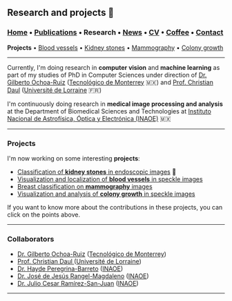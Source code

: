 ## Research and projects 📓
###  [Home](/index) • [Publications](/publications) • Research • [News](/news) • [CV](/brief_cv) • [Coffee](/coffee) • [Contact](/contact)
**Projects** • [Blood vessels](/bloodvessels) • [Kidney stones](/kidneystones) • [Mammography](/mammography) • [Colony growth](/colonygrowth)

--- 

Currently, I'm doing research in **computer vision** and **machine learning**  as part of my studies of PhD in Computer Sciences under direction of 
<a href="https://scholar.google.com/citations?user=DDtiliwAAAAJ&hl=en" target="_blank">Dr. Gilberto Ochoa-Ruiz</a> (<a href="https://tec.mx/es" target="_blank">Tecnológico de Monterrey</a> 🇲🇽) and <a href="https://scholar.google.es/citations?user=XPH6u74AAAAJ&hl=es&authuser=1" target="_blank">Prof. Christian Daul</a> (<a href="https://welcome.univ-lorraine.fr/en/" target="_blank">Université de Lorraine</a> 🇫🇷)

I'm continuously doing research in **medical image processing and analysis** at the Department of Biomedical Sciences and Technologies at <a href="https://www.inaoep.mx" target="_blank">Instituto Nacional de Astrofísica, Óptica y Electrónica (INAOE)</a> 🇲🇽


  
---
  
### Projects


I'm now working on some interesting **projects**:
*  [Classification of **kidney stones** in endoscopic images](/kidneystones) 📌
*  [Visualization and localization of **blood vessels** in speckle images](/bloodvessels)
*  [Breast classification on **mammography** images](/mammography)
*  [Visualization and analysis of **colony growth** in speckle images](/colonygrowth)

If you want to know more about the contributions in these projects, you can click on the points above.

---

### Collaborators

* <a href="https://scholar.google.com/citations?user=DDtiliwAAAAJ&hl=en" target="_blank">Dr. Gilberto Ochoa-Ruiz</a> (<a href="https://www.inaoep.mx" target="_blank">Tecnológico de Monterrey</a>)
* <a href="https://scholar.google.fr/citations?user=XPH6u74AAAAJ&hl=fr" target="_blank">Prof. Christian Daul </a> (<a href="https://www.inaoep.mx" target="_blank">Université de Lorraine</a>)
* <a href="https://scholar.google.com/citations?user=Wh2blp0AAAAJ&hl=en" target="_blank">Dr. Hayde Peregrina-Barreto</a> (<a href="https://www.inaoep.mx" target="_blank">INAOE</a>)
* <a href="https://scholar.google.com/citations?user=aBNkfEsAAAAJ&hl=en" target="_blank">Dr. José de Jesús Rangel-Magdaleno</a> (<a href="https://www.inaoep.mx" target="_blank">INAOE</a>)
* <a href="https://scholar.google.com/citations?user=xN03bqgAAAAJ&hl=en" target="_blank">Dr. Julio Cesar Ramírez-San-Juan</a> (<a href="https://www.inaoep.mx" target="_blank">INAOE</a>)

---

